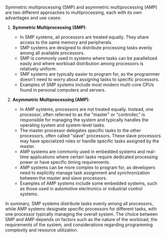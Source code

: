 Symmetric multiprocessing (SMP) and asymmetric multiprocessing (AMP) are two different approaches to multiprocessing, each with its own advantages and use cases:

1. **Symmetric Multiprocessing (SMP)**:
   - In SMP systems, all processors are treated equally. They share access to the same memory and peripherals.
   - SMP systems are designed to distribute processing tasks evenly among all available processors.
   - SMP is commonly used in systems where tasks can be parallelized easily and where workload distribution among processors is relatively uniform.
   - SMP systems are typically easier to program for, as the programmer doesn't need to worry about assigning tasks to specific processors.
   - Examples of SMP systems include most modern multi-core CPUs found in personal computers and servers.

2. **Asymmetric Multiprocessing (AMP)**:
   - In AMP systems, processors are not treated equally. Instead, one processor, often referred to as the "master" or "controller," is responsible for managing the system and typically handles the operating system and system-level tasks.
   - The master processor delegates specific tasks to the other processors, often called "slave" processors. These slave processors may have specialized roles or handle specific tasks assigned by the master.
   - AMP systems are commonly used in embedded systems and real-time applications where certain tasks require dedicated processing power or have specific timing requirements.
   - AMP systems can be more complex to program for, as developers need to explicitly manage task assignment and synchronization between the master and slave processors.
   - Examples of AMP systems include some embedded systems, such as those used in automotive electronics or industrial control systems.

In summary, SMP systems distribute tasks evenly among all processors, while AMP systems designate specific processors for different tasks, with one processor typically managing the overall system. The choice between SMP and AMP depends on factors such as the nature of the workload, the requirements of the system, and considerations regarding programming complexity and resource utilization.